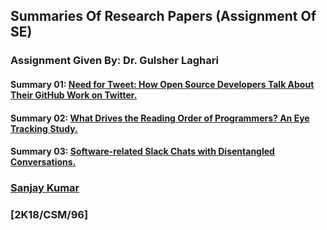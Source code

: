 ## Summaries Of Research Papers (Assignment Of SE)
### Assignment Given By: Dr. Gulsher Laghari

#### **Summary 01:** [Need for Tweet: How Open Source Developers Talk About Their GitHub Work on Twitter.](https://github.com/isanjayrassani/summaries-of-research-papers/blob/master/SUMMARY-01/SUMMARY.md)
#### **Summary 02:** [What Drives the Reading Order of Programmers? An Eye Tracking Study.](https://github.com/isanjayrassani/summaries-of-research-papers/blob/master/SUMMARY-02/SUMMARY.md)
#### **Summary 03:** [Software-related Slack Chats with Disentangled Conversations.](https://github.com/isanjayrassani/summaries-of-research-papers/blob/master/SUMMARY-03/SUMMARY.md)

### [Sanjay Kumar](https://github.com/isanjayrasani)
### [2K18/CSM/96]
